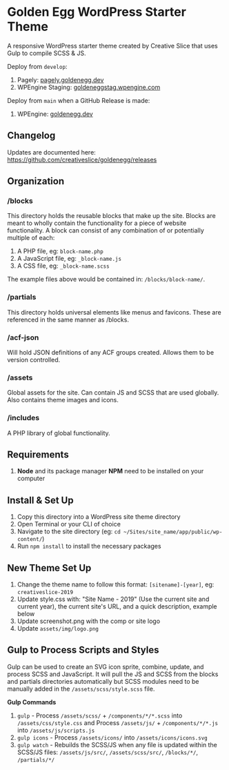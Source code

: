 # Golden Egg WordPress Starter Theme

A responsive WordPress starter theme created by Creative Slice that uses Gulp to compile SCSS &amp; JS.

Deploy from `develop`:
1. Pagely: [pagely.goldenegg.dev](https://goldenegg.dev)
1. WPEngine Staging: [goldeneggstag.wpengine.com](https://goldeneggstag.wpengine.com)

Deploy from `main` when a GitHub Release is made:
1. WPEngine: [goldenegg.dev](https://goldenegg.dev)


## Changelog
Updates are documented here: https://github.com/creativeslice/goldenegg/releases

## Organization

### /blocks

This directory holds the reusable blocks that make up the site. Blocks are meant to wholly contain the functionality for a piece of website functionality. A block can consist of any combination of or potentially multiple of each:

1. A PHP file, eg: `block-name.php`
1. A JavaScript file, eg: `_block-name.js`
1. A CSS file, eg: `_block-name.scss`

The example files above would be contained in: `/blocks/block-name/`.

### /partials

This directory holds universal elements like menus and favicons. These are referenced in the same manner as /blocks.

### /acf-json

Will hold JSON definitions of any ACF groups created. Allows them to be version controlled.

### /assets

Global assets for the site. Can contain JS and SCSS that are used globally. Also contains theme images and icons.

### /includes

A PHP library of global functionality.

## Requirements

1. **Node** and its package manager **NPM** need to be installed on your computer


## Install &amp; Set Up

1. Copy this directory into a WordPress site theme directory
1. Open Terminal or your CLI of choice
1. Navigate to the site directory (eg: `cd ~/Sites/site_name/app/public/wp-content/`)
1. Run `npm install` to install the necessary packages


## New Theme Set Up

1. Change the theme name to follow this format: `[sitename]-[year]`, eg: `creativeslice-2019`
1. Update style.css with: "Site Name - 2019" (Use the current site and current year), the current site's URL, and a quick description, example below
1. Update screenshot.png with the comp or site logo
1. Update `assets/img/logo.png`


## Gulp to Process Scripts and Styles

Gulp can be used to create an SVG icon sprite, combine, update, and process SCSS and JavaScript. It will pull the JS and SCSS from the blocks and partials directories automatically but SCSS modules need to be manually added in the `/assets/scss/style.scss` file.

**Gulp Commands**

1. `gulp` - Process `/assets/scss/` + `/components/*/*.scss` into `/assets/css/style.css` and Process `/assets/js/` + `/components/*/*.js` into `/assets/js/scripts.js`
1. `gulp icons` - Process `/assets/icons/` into `/assets/icons/icons.svg`
1. `gulp watch` - Rebuilds the SCSS/JS when any file is updated within the SCSS/JS files: `/assets/js/src/`, `/assets/scss/src/`, `/blocks/*/`, `/partials/*/`

